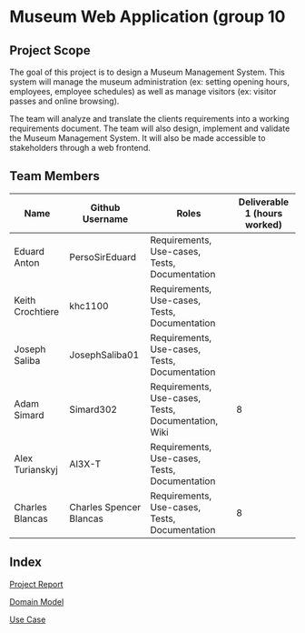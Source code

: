 # Museum Web Application (group 10
## Project Scope
The goal of this project is to design a Museum Management System. This system will manage the museum administration (ex: setting opening hours, employees, employee schedules) as well as manage visitors (ex: visitor passes and online browsing).

The team will analyze and translate the clients requirements into a working requirements document. The team will also design, implement and validate the Museum Management System. It will also be made accessible to stakeholders through a web frontend.

## Team Members
| Name      | Github Username | Roles | Deliverable 1 (hours worked) |
| ----------- | ----------- | ----------- | ----------- |
| Eduard Anton      | PersoSirEduard       | Requirements, Use-cases, Tests, Documentation | |
| Keith Crochtiere   | khc1100        | Requirements, Use-cases, Tests, Documentation | |
| Joseph Saliba   | JosephSaliba01        | Requirements, Use-cases, Tests, Documentation | |
| Adam Simard   | Simard302        | Requirements, Use-cases, Tests, Documentation, Wiki | 8|
| Alex Turianskyj   | Al3X-T        | Requirements, Use-cases, Tests, Documentation | |
| Charles Blancas   | Charles Spencer Blancas        | Requirements, Use-cases, Tests, Documentation | 8|

## Index
[Project Report](https://github.com/McGill-ECSE321-Fall2022/project-group-10/wiki/Project-Report)

[Domain Model](https://github.com/McGill-ECSE321-Fall2022/project-group-10/wiki/UML-Domain-Model)

[Use Case](https://github.com/McGill-ECSE321-Fall2022/project-group-10/wiki/Use-Case-Diagram-and-Specifics)
